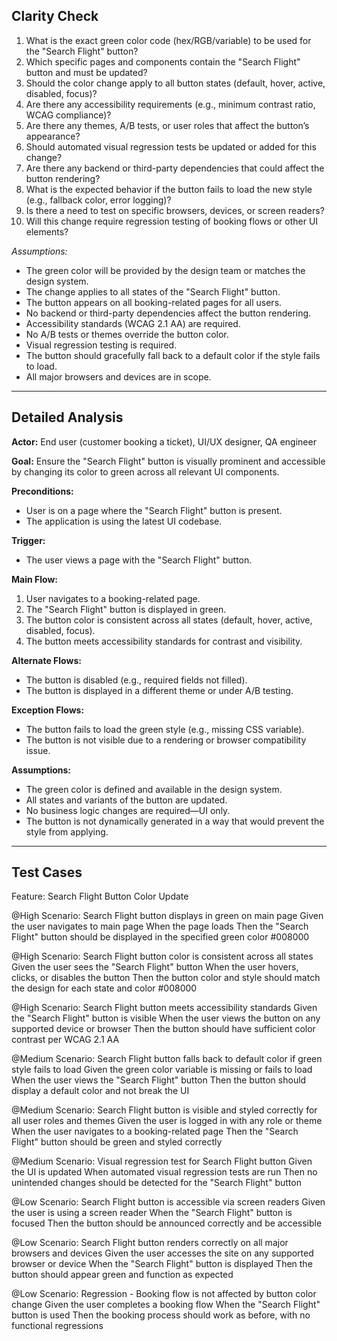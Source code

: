 ## Clarity Check

1. What is the exact green color code (hex/RGB/variable) to be used for the "Search Flight" button?
2. Which specific pages and components contain the "Search Flight" button and must be updated?
3. Should the color change apply to all button states (default, hover, active, disabled, focus)?
4. Are there any accessibility requirements (e.g., minimum contrast ratio, WCAG compliance)?
5. Are there any themes, A/B tests, or user roles that affect the button’s appearance?
6. Should automated visual regression tests be updated or added for this change?
7. Are there any backend or third-party dependencies that could affect the button rendering?
8. What is the expected behavior if the button fails to load the new style (e.g., fallback color, error logging)?
9. Is there a need to test on specific browsers, devices, or screen readers?
10. Will this change require regression testing of booking flows or other UI elements?

*Assumptions:*
- The green color will be provided by the design team or matches the design system.
- The change applies to all states of the "Search Flight" button.
- The button appears on all booking-related pages for all users.
- No backend or third-party dependencies affect the button rendering.
- Accessibility standards (WCAG 2.1 AA) are required.
- No A/B tests or themes override the button color.
- Visual regression testing is required.
- The button should gracefully fall back to a default color if the style fails to load.
- All major browsers and devices are in scope.

---

## Detailed Analysis

**Actor:** End user (customer booking a ticket), UI/UX designer, QA engineer

**Goal:** Ensure the "Search Flight" button is visually prominent and accessible by changing its color to green across all relevant UI components.

**Preconditions:**  
- User is on a page where the "Search Flight" button is present.
- The application is using the latest UI codebase.

**Trigger:**  
- The user views a page with the "Search Flight" button.

**Main Flow:**
1. User navigates to a booking-related page.
2. The "Search Flight" button is displayed in green.
3. The button color is consistent across all states (default, hover, active, disabled, focus).
4. The button meets accessibility standards for contrast and visibility.

**Alternate Flows:**
- The button is disabled (e.g., required fields not filled).
- The button is displayed in a different theme or under A/B testing.

**Exception Flows:**
- The button fails to load the green style (e.g., missing CSS variable).
- The button is not visible due to a rendering or browser compatibility issue.

**Assumptions:**
- The green color is defined and available in the design system.
- All states and variants of the button are updated.
- No business logic changes are required—UI only.
- The button is not dynamically generated in a way that would prevent the style from applying.

---

## Test Cases

Feature: Search Flight Button Color Update

@High
Scenario: Search Flight button displays in green on main page
  Given the user navigates to main page
  When the page loads
  Then the "Search Flight" button should be displayed in the specified green color #008000

@High
Scenario: Search Flight button color is consistent across all states
  Given the user sees the "Search Flight" button
  When the user hovers, clicks, or disables the button
  Then the button color and style should match the design for each state and color #008000

@High
Scenario: Search Flight button meets accessibility standards
  Given the "Search Flight" button is visible
  When the user views the button on any supported device or browser
  Then the button should have sufficient color contrast per WCAG 2.1 AA

@Medium
Scenario: Search Flight button falls back to default color if green style fails to load
  Given the green color variable is missing or fails to load
  When the user views the "Search Flight" button
  Then the button should display a default color and not break the UI

@Medium
Scenario: Search Flight button is visible and styled correctly for all user roles and themes
  Given the user is logged in with any role or theme
  When the user navigates to a booking-related page
  Then the "Search Flight" button should be green and styled correctly

@Medium
Scenario: Visual regression test for Search Flight button
  Given the UI is updated
  When automated visual regression tests are run
  Then no unintended changes should be detected for the "Search Flight" button

@Low
Scenario: Search Flight button is accessible via screen readers
  Given the user is using a screen reader
  When the "Search Flight" button is focused
  Then the button should be announced correctly and be accessible

@Low
Scenario: Search Flight button renders correctly on all major browsers and devices
  Given the user accesses the site on any supported browser or device
  When the "Search Flight" button is displayed
  Then the button should appear green and function as expected

@Low
Scenario: Regression - Booking flow is not affected by button color change
  Given the user completes a booking flow
  When the "Search Flight" button is used
  Then the booking process should work as before, with no functional regressions
